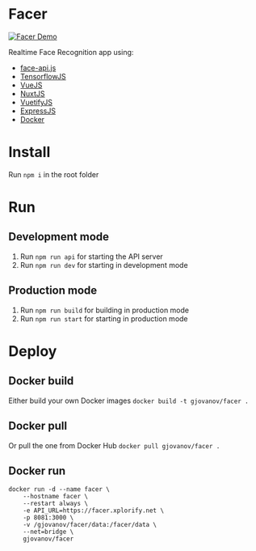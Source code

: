 # Facer

[![Facer Demo](https://img.youtube.com/vi/rHUQyRe8JyQ/0.jpg)](https://www.youtube.com/watch?v=rHUQyRe8JyQ)

 Realtime Face Recognition app using:
 - [face-api.js](https://github.com/justadudewhohacks/face-api.js)
 - [TensorflowJS](https://github.com/tensorflow/tfjs)
 - [VueJS](https://github.com/vuejs/vue)
 - [NuxtJS](https://github.com/nuxt/nuxt.js/)
 - [VuetifyJS](https://github.com/vuetifyjs/vuetify)
 - [ExpressJS](https://github.com/expressjs/expressjs.com)
 - [Docker](https://github.com/docker)


# Install
Run `npm i` in the root folder

# Run

## Development mode
1. Run `npm run api` for starting the API server 
2. Run `npm run dev` for starting in development mode

## Production mode
1. Run `npm run build` for building in production mode
2. Run `npm run start` for starting in production mode

# Deploy

## Docker build
Either build your own Docker images
`docker build -t gjovanov/facer .`

## Docker pull
Or pull the one from Docker Hub
`docker pull gjovanov/facer .`

## Docker run
```docker
docker run -d --name facer \
    --hostname facer \
    --restart always \
    -e API_URL=https://facer.xplorify.net \
    -p 8081:3000 \
    -v /gjovanov/facer/data:/facer/data \
    --net=bridge \
    gjovanov/facer
```
